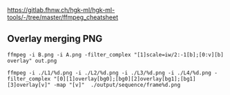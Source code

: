 https://gitlab.fhnw.ch/hgk-ml/hgk-ml-tools/-/tree/master/ffmpeg_cheatsheet
## Overlay merging PNG
```
ffmpeg -i B.png -i A.png -filter_complex "[1]scale=iw/2:-1[b];[0:v][b] overlay" out.png

ffmpeg -i ./L1/%d.png -i ./L2/%d.png -i ./L3/%d.png -i ./L4/%d.png -filter_complex "[0][1]overlay[bg0];[bg0][2]overlay[bg1];[bg1][3]overlay[v]" -map "[v]"  ./output/sequence/frame%d.png
```
